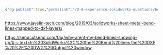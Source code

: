 ```yaml
---
{"dg-publish":true,"permalink":"/3-d-experience-solidworks-questions/bends-lines-are-not-showing-in-the-dxf-dwg/","dgPassFrontmatter":true}
---
```


https://www.javelin-tech.com/blog/2019/03/solidworks-sheet-metal-bend-lines-mapped-to-dxf-layers/

https://sendcutsend.com/faq/why-arent-my-bend-lines-showing-up/#:~:text=In%20SolidWorks%2C%20the%20Bend%20lines,the%20DXF%20%2F%20DWG%20Output%20window.

